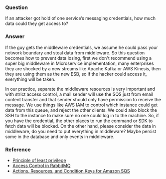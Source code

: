 ### Question

If an attacker got hold of one service’s messaging credentials, how much data could they get access to? 

### Answer

If the guy gets the middleware credentials, we assume he could pass your network boundary and steal data from middleware.  So this question becomes how to prevent data losing, first we don't recommend using a super big middleware in Microservice implementation, many enterprises they are shocked by a new streams like Apache Kafka or AWS Kinesis, then they are using them as the new ESB, so if the hacker could access it, everything will be taken.

In our practice, separate the middleware resources is very important and with strict access control, a mail sender will use the SQS just from email content transfer and that sender should only have permission to receive the message.  We use things like AWS IAM to control which instance could get data from this queue, and reject the other clients.  We could also block the SSH to the instance to make sure no one could log in to the machine.  So, if you have the credential, the other places to run the command or SDK to fetch data will be blocked.  On the other hand, please consider the data in middleware, do you need to put everything in middleware? Maybe persist some in the database and only events in middleware.

### Reference

- [Principle of least privilege](https://en.wikipedia.org/wiki/Principle_of_least_privilege)
- [Access Control in RabbitMQ](https://www.rabbitmq.com/access-control.html)
- [Actions, Resources, and Condition Keys for Amazon SQS](https://docs.aws.amazon.com/IAM/latest/UserGuide/list_amazonsqs.html)
